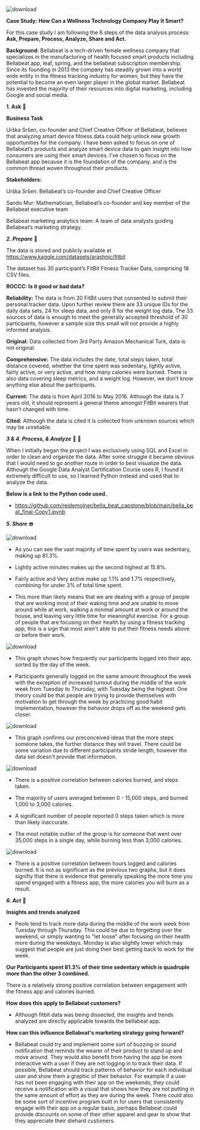 ![download](https://user-images.githubusercontent.com/125325076/230917985-81e5bd8f-8b06-41f9-9a5a-f9295a125cdb.jpg)

**Case Study: How Can a Wellness Technology Company Play It Smart?**

For this case study I am following the 6 steps of the data analysis process: **Ask, Prepare, Process, Analyze, Share and Act.**


**Background:** Bellabeat is a tech-driven female wellness company that specializes in the manufacturing of health focused smart products including Bellabeat app, leaf, spring, and the bellabeat subscription membership. Since its founding in 2013 the company has steadily grown into a world wide entity in the fitness tracking industry for women, but they have the potential to become an even larger player in the global market. Bellabeat has invested the majority of their resources into digital marketing, including Google and social media. 

**1. Ask** :turtle:

**Business Task**

Urška Sršen, co-founder and Chief Creative Officer of Bellabeat, believes that analyzing smart device fitness data could help unlock new growth opportunities for the company. I have been asked to focus on one of Bellabeat’s products and analyze smart device data to gain insight into how consumers are using their smart devices. I’ve chosen to focus on the Bellabeat app because it is the foundation of the company, and is the common thread woven throughout their products. 

**Stakeholders:**

Urška Sršen: Bellabeat’s co-founder and Chief Creative Officer

Sando Mur: Mathematician, Bellabeat’s co-founder and key member of the Bellabeat executive team

Bellabeat marketing analytics team: A team of data analysts guiding Bellabeat’s marketing strategy. 

***2. Prepare*** :mage:

The data is stored and publicly available at https://www.kaggle.com/datasets/arashnic/fitbit

The dataset has 30 participant’s FitBit Fitness Tracker Data, comprising 18 CSV files.

**ROCCC: Is it good or bad data?**

**Reliability:** The data is from 30 FitBit users that consented to submit their personal tracker data. Upon further review there are 33 unique IDs for the daily data sets, 24 for sleep data, and only 8 for the weight log data. The 33 sources of data is enough to meet the generally accepted threshold of 30 participants, however a sample size this small will not provide a highly informed analysis. 

**Original:** Data collected from 3rd Party Amazon Mechanical Turk, data is not original.

**Comprehensive:** The data includes the date, total steps taken, total distance covered, whether the time spent was sedentary, lightly active, fairly active, or very active, and how many calories were burned. There is also data covering sleep metrics, and a weight log. However, we don’t know anything else about the participants.

**Current:** The data is from April 2016 to May 2016. Although the data is 7 years old, it should represent a general theme amongst FitBit wearers that hasn’t changed with time. 

**Cited:** Although the data is cited it is collected from unknown sources which may be unreliable.

***3 & 4. Process, & Analyze*** :giraffe: :muscle:

When I initially began the project I was exclusively using SQL and Excel in order to clean and organize the data. After some struggle it became obvious that I would need to go another route in order to best visualize the data. Although the Google Data Analyst Certification Course uses R, I found it extremely difficult to use, so I learned Python instead and used that to analyze the data.

**Below is a link to the Python code used.** 

+ https://github.com/reidemolner/bella_beat_capstone/blob/main/bella_beat_final-Copy1.ipynb


***5. Share*** :telephone:


![download](https://user-images.githubusercontent.com/125325076/231813661-39dac2a6-8c9c-4045-b75a-9ddbd0aba27f.png)

+ As you can see the vast majority of time spent by users was sedentary, making up 81.3%.

+ Lightly active minutes makes up the second highest at 15.8%.

+ Fairly active and Very active make up 1.1% and 1.7% respectively, combining for under 3% of total time spent.

+ This more than likely means that we are dealing with a group of people that are working most of their waking time and are unable to move around while at work, walking a minimal amount at work or around the house, and leaving very little time for meaningful exercise. For a group of people that are focusing on their health by using a fitness tracking app, this is a sign that most aren't able to put their fitness needs above or before their work.


![download](https://user-images.githubusercontent.com/125325076/231813937-ad9e1089-a217-4579-b26c-e429bcfb4ad4.png)

+ This graph shows how frequently our participants logged into their app, sorted by the day of the week.

+ Participants generally logged on the same amount throughout the week with the exception of increased turnout during the middle of the work week from Tuesday to Thursday, with Tuesday being the highest. One theory could be that people are trying to provide themselves with motivation to get through the week by practicing good habit implementation, however the behavior drops off as the weekend gets closer.  


![download](https://user-images.githubusercontent.com/125325076/231813738-74aba1ab-ff11-41c0-811c-636092fb9c74.png)

+ This graph confirms our preconceived ideas that the more steps someone takes, the further distance they will travel. There could be some variation due to different participants stride length, however the data set doesn't provide that information.




![download](https://user-images.githubusercontent.com/125325076/231813862-88661173-0393-4552-b756-f5f709b73f60.png)

+ There is a positive correlation between calories burned, and steps taken.

+ The majority of users averaged between 0 - 15,000 steps, and burned 1,000 to 3,000 calories.

+ A significant number of people reported 0 steps taken which is more than likely inaccurate.

+ The most notable outlier of the group is for someone that went over 35,000 steps in a single day, while burning less than 3,000 calories.



![download](https://user-images.githubusercontent.com/125325076/231813899-213c98ff-db4a-4e80-a6f9-4b93a69c1bdc.png)

+ There is a positive correlation between hours logged and calories burned. It is not as significant as the previous two graphs, but it does signifiy that there is evidence that generally speaking the more time you spend engaged with a fitness app, the more calories you will burn as a result. 

***6. Act*** :1st_place_medal:

**Insights and trends analyzed**

+ Peole tend to track more data during the middle of the work week from Tuesday through Thursday. This could be due to forgetting over the weekend, or simply wanting to "let loose" after focusing on their health more during the weekdays. Monday is also slightly lower which may suggest that people are just doing their best getting back to work for the week.

**Our Participants spent 81.3% of their time sedentary which is quadruple more than the other 3 combined.**

There is a relatively strong positive correlation between engagement with the fitness app and calories burned.  

**How does this apply to Bellabeat customers?**

+ Although fitbit data was being dissected, the insights and trends analyzed are directly applicable towards the bellabeat app.

**How can this influence Bellabeat's marketing strategy going forward?**

+ Bellabeat could try and implement some sort of buzzing or sound notification that reminds the wearer of their product to stand up and move around. They would also benefit from having the app be more interactive with a user if they are not logging in to track their data. If possible, Bellabeat should track patterns of behavior for each individual user and show them a graphic of their behavior. For example if a user has not been engaging with their app on the weekends, they could receive a notification with a visual that shows how they are not putting in the same amount of effort as they are during the week. There could also be some sort of incentive program built in for users that consistently engage with their app on a regular basis, perhaps Bellabeat could provide discounts on some of their other apparel and gear to show that they appreciate their diehard customers.


